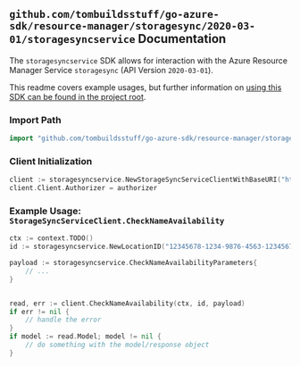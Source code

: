
## `github.com/tombuildsstuff/go-azure-sdk/resource-manager/storagesync/2020-03-01/storagesyncservice` Documentation

The `storagesyncservice` SDK allows for interaction with the Azure Resource Manager Service `storagesync` (API Version `2020-03-01`).

This readme covers example usages, but further information on [using this SDK can be found in the project root](https://github.com/tombuildsstuff/go-azure-sdk/tree/main/docs).

### Import Path

```go
import "github.com/tombuildsstuff/go-azure-sdk/resource-manager/storagesync/2020-03-01/storagesyncservice"
```


### Client Initialization

```go
client := storagesyncservice.NewStorageSyncServiceClientWithBaseURI("https://management.azure.com")
client.Client.Authorizer = authorizer
```


### Example Usage: `StorageSyncServiceClient.CheckNameAvailability`

```go
ctx := context.TODO()
id := storagesyncservice.NewLocationID("12345678-1234-9876-4563-123456789012", "locationValue")

payload := storagesyncservice.CheckNameAvailabilityParameters{
	// ...
}


read, err := client.CheckNameAvailability(ctx, id, payload)
if err != nil {
	// handle the error
}
if model := read.Model; model != nil {
	// do something with the model/response object
}
```

